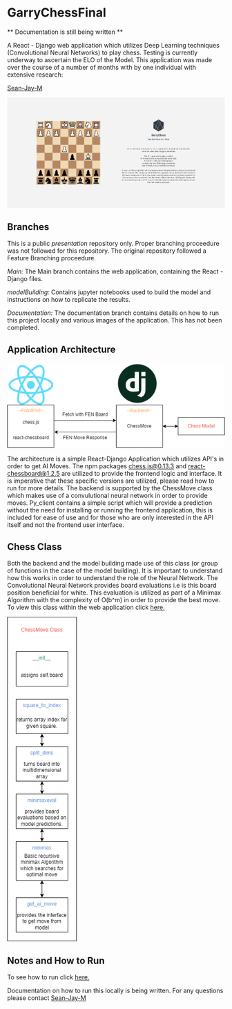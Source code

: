 # GarryChessFinal

** Documentation is still being written **

A React - Django web application which utilizes Deep Learning techniques (Convolutional Neural Networks) to play chess. Testing is currently underway to ascertain the ELO of the Model.
This application was made over the course of a number of months with by one individual with extensive research:

[Sean-Jay-M](https://github.com/Sean-Jay-M)

![Architecture](https://github.com/Sean-Jay-M/GarryChessFinal/blob/documentation/garrychessinterface.PNG)

## Branches
This is a public *presentation* repository only. Proper branching proceedure was not followed for this repository. The original repository followed a Feature Branching proceedure.

*Main:*  The Main branch contains the web application, containing the React - Django files.

*modelBuilding:* Contains jupyter notebooks used to build the model and instructions on how to replicate the results.

*Documentation:* The documentation branch contains details on how to run this project locally and various images of the application. This has not been completed.

## Application Architecture

![Architecture](https://github.com/Sean-Jay-M/GarryChessFinal/blob/documentation/webGarryChess.png)


The architecture is a simple React-Django Application which utilizes API's in order to get AI Moves. The npm packages chess.js@0.13.3 and react-chessboard@1.2.5 are utilized to provide the frontend logic and interface. It is imperative that these specific versions are utilized, please read how to run for more details. The backend is supported by the ChessMove class which makes use of a convulutional neural network in order to provide moves. Py_client contains a simple script which will provide a prediction without the need for installing or running the frontend application, this is included for ease of use and for those who are only interested in the API itself and not the frontend user interface.

## Chess Class

Both the backend and the model building made use of this class (or group of functions in the case of the model building). It is important to understand how this works in order to understand the role of the Neural Network. The Convolutional Neural Network provides board evaluations i.e is this board position beneficial for white. This evaluation is utilized as part of a Minimax Algorithm with the complexity of O(b^m) in order to provide the best move. To view this class within the web application click [here.](https://github.com/Sean-Jay-M/GarryChessFinal/blob/main/backend/api/chessfuncs.py)


![class](https://github.com/Sean-Jay-M/GarryChessFinal/blob/documentation/chessClass.png)


## Notes and How to Run

To see how to run click [here.](https://github.com/Sean-Jay-M/GarryChessFinal/blob/documentation/readme.md)

Documentation on how to run this locally is being written. 
For any questions please contact [Sean-Jay-M](https://github.com/Sean-Jay-M)
